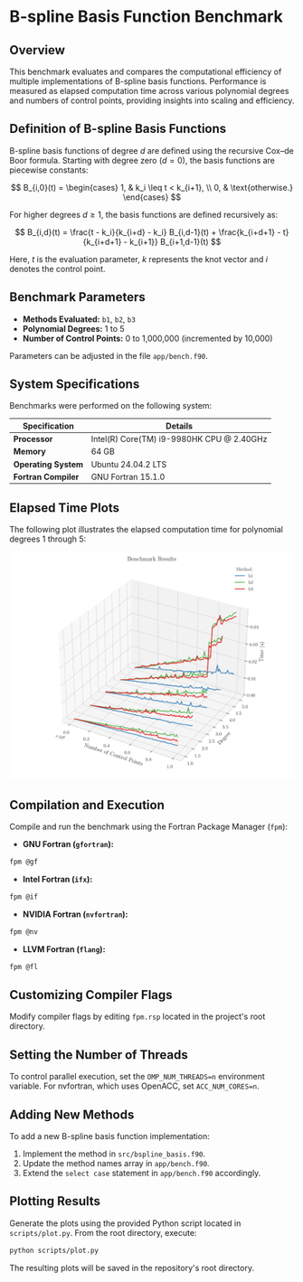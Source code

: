 # B-spline Basis Function Benchmark

## Overview

This benchmark evaluates and compares the computational efficiency of multiple implementations of B-spline basis functions. Performance is measured as elapsed computation time across various polynomial degrees and numbers of control points, providing insights into scaling and efficiency.

## Definition of B-spline Basis Functions

B-spline basis functions of degree $d$ are defined using the recursive Cox–de Boor formula. Starting with degree zero $(d = 0)$, the basis functions are piecewise constants:

$$
B_{i,0}(t) = \begin{cases}
1, & k_i \leq t < k_{i+1}, \\
0, & \text{otherwise.}
\end{cases}
$$

For higher degrees $d \geq 1$, the basis functions are defined recursively as:

$$
B_{i,d}(t) = \frac{t - k_i}{k_{i+d} - k_i} B_{i,d-1}(t)
+
\frac{k_{i+d+1} - t}{k_{i+d+1} - k_{i+1}} B_{i+1,d-1}(t)
$$

Here, $t$ is the evaluation parameter, $k$ represents the knot vector and $i$ denotes the control point.

## Benchmark Parameters

* **Methods Evaluated:** `b1`, `b2`, `b3`
* **Polynomial Degrees:** 1 to 5
* **Number of Control Points:** 0 to 1,000,000 (incremented by 10,000)

Parameters can be adjusted in the file `app/bench.f90`.

## System Specifications

Benchmarks were performed on the following system:

| **Specification**    | **Details**                               |
| -------------------- | ----------------------------------------- |
| **Processor**        | Intel(R) Core(TM) i9-9980HK CPU @ 2.40GHz |
| **Memory**           | 64 GB                                     |
| **Operating System** | Ubuntu 24.04.2 LTS                        |
| **Fortran Compiler** | GNU Fortran 15.1.0                        |

## Elapsed Time Plots

The following plot illustrates the elapsed computation time for polynomial degrees 1 through 5:

<div align="center">

<img src="benchmark.png" width="600">

</div>

## Compilation and Execution

Compile and run the benchmark using the Fortran Package Manager (`fpm`):

* **GNU Fortran (`gfortran`):**

```bash
fpm @gf
```

* **Intel Fortran (`ifx`):**

```bash
fpm @if
```

* **NVIDIA Fortran (`nvfortran`):**

```bash
fpm @nv
```

* **LLVM Fortran (`flang`):**

```bash
fpm @fl
```

## Customizing Compiler Flags

Modify compiler flags by editing `fpm.rsp` located in the project's root directory.

## Setting the Number of Threads

To control parallel execution, set the `OMP_NUM_THREADS=n` environment variable. For nvfortran, which uses OpenACC, set `ACC_NUM_CORES=n`.

## Adding New Methods

To add a new B-spline basis function implementation:

1. Implement the method in `src/bspline_basis.f90`.
2. Update the method names array in `app/bench.f90`.
3. Extend the `select case` statement in `app/bench.f90` accordingly.

## Plotting Results

Generate the plots using the provided Python script located in `scripts/plot.py`. From the root directory, execute:

```bash
python scripts/plot.py
```

The resulting plots will be saved in the repository's root directory.
